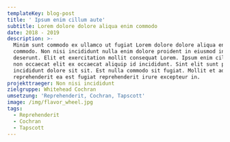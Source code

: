 ```yaml
---
templateKey: blog-post
title: ' Ipsum enim cillum aute'
subtitle: Lorem dolore dolore aliqua enim commodo
date: 2018 - 2019
description: >-
  Minim sunt commodo ex ullamco ut fugiat Lorem dolore dolore aliqua enim
  commodo. Non nisi incididunt nulla enim dolore proident in eiusmod in
  deserunt. Elit et exercitation mollit consequat Lorem. Ipsum enim cillum aute
  non occaecat elit ex occaecat aliquip id incididunt. Sint elit sunt proident
  incididunt dolore sit sit. Est nulla commodo sit fugiat. Mollit et ad
  reprehenderit ea est fugiat reprehenderit irure excepteur in.
projekttraeger: Non nisi incididunt
zielgruppe: Whitehead Cochran
umsetzung: 'Reprehenderit, Cochran, Tapscott'
image: /img/flavor_wheel.jpg
tags:
  - Reprehenderit
  - Cochran
  - Tapscott
---
```


